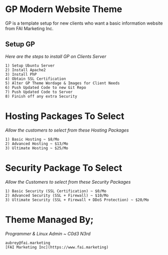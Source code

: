# GP Modern Website Theme
GP is a template setup for new clients who want a basic information website from FAI Marketing Inc.

## Setup GP ##
_Here are the steps to install GP on Clients Server_
```
1) Setup Ubuntu Server
2) Install Apache2
3) Install PhP
4) Obtain SSL Certification
5) Alter GP Theme Wordage & Images for Client Needs
6) Push Updated Code to new Git Repo
7) Push Updated Code to Server
8) Finish off any extra Security
```

# Hosting Packages To Select #
_Allow the customers to select from these Hosting Packages_
```
1) Basic Hosting ~ $8/Mo
2) Advanced Hosting ~ $13/Mo
3) Ultimate Hosting ~ $25/Mo
```

# Security Package To Select #
_Allow the Customers to select from these Security Packages_
```
1) Basic Security (SSL Certification) ~ $0/Mo
2) Advanced Security (SSL + Firewall) ~ $10/Mo
3) Ultimate Security (SSL + Firewall + DDoS Protection) ~ $20/Mo
```

# Theme Managed By; #
_Programmer & Linux Admin ~ C0d3 N3rd_
```
aubrey@fai.marketing
[FAI Marketing Inc](https://www.fai.marketing)
```
